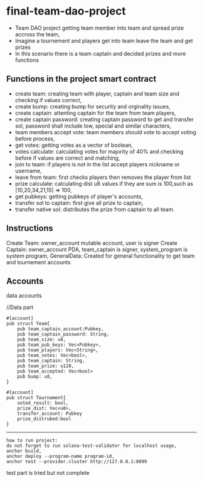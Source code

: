 # final-team-dao-project

- Team DAO project getting team member into team and spread prize accross the team,
- Imagine a tournement and players get into team leave the team and get prizes
- In this scenario there is a team captain and decided prizes and more functions

## Functions in the project smart contract

- create team: creating team with player, captain and team size and checking if values correct,
- create bump: creating bump for security and orginality issues,
- create captain: attenting captain for the team from team players,
- create captain password: creating captain password to get and transfer sol, password shall include low, special and similar characters,
- team members accept vote: team members should vote to accept voting before process,
- get votes: getting votes as a vector of boolean,
- votes calculate: calculating votes for majority of 40% and checking before if values are correct and matching,
- join to team: if players is not in the list accept players nickname or username,
- leave from team: first checks players then removes the player from list
- prize calculate: calculating dist u8 values if they are sum is 100,such as [10,20,34,21,15] => 100,
- get pubkeys: getting pubkeys of player's accounts,
- transfer sol to captain: first give all prize to captain,
- transfer native sol: distributes the prize from captain to all team.

## Instructions

Create Team: owner_account mutable account, user is signer
Create Captain: owner_account PDA, team_captain is signer, system_program is system program,
GeneralData: Created for general functionality to get team and tournement accounts

## Accounts

data accounts

//Data part

```
#[account]
pub struct Team{
    pub team_captain_account:Pubkey,
    pub team_captain_password: String,
    pub team_size: u8,
    pub team_pub_keys: Vec<Pubkey>,
    pub team_players: Vec<String>,
    pub team_votes: Vec<bool>,
    pub team_captain: String,
    pub team_prize: u128,
    pub team_accepted: Vec<bool>
    pub bump: u8,
}

#[account]
pub struct Tournament{
    voted_result: bool,
    prize_dist: Vec<u8>,
    transfer_account: Pubkey
    prize_distrubed:bool
}
```


--------------------------------------------------------------
```
how to run project:
do not forget to run solana-test-validator for localhost usage,
anchor build,
anchor deploy --program-name program-id,
anchor test --provider.cluster http://127.0.0.1:8899
```

test part is tried but not complete
